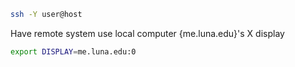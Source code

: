 ```sh
ssh -Y user@host
```
Have remote system use local computer {me.luna.edu}'s X display
```sh
export DISPLAY=me.luna.edu:0
```